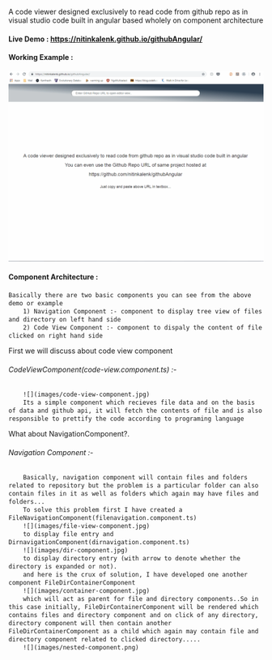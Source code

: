 A code viewer designed exclusively to read code from github repo as in visual studio code built in angular based wholely on component architecture

#### Live Demo : https://nitinkalenk.github.io/githubAngular/

#### Working Example : 

![](working.gif)

#### Component Architecture :  
    Basically there are two basic components you can see from the above demo or example  
        1) Navigation Component :- component to display tree view of files and directory on left hand side  
        2) Code View Component :- component to dispaly the content of file clicked on right hand side

First we will discuss about code view component
###### CodeViewComponent(code-view.component.ts) :-
        ![](images/code-view-component.jpg)
        Its a simple component which recieves file data and on the basis of data and github api, it will fetch the contents of file and is also responsible to prettify the code according to programing language  
What about NavigationComponent?.  
###### Navigation Component :-  
        Basically, navigation component will contain files and folders related to repository but the problem is a particular folder can also contain files in it as well as folders which again may have files and folders...  
        To solve this problem first I have created a FileNavigationComponent(filenavigation.component.ts)  
        ![](images/file-view-component.jpg)  
        to display file entry and DirnavigationComponent(dirnavigation.component.ts)  
        ![](images/dir-component.jpg)  
        to display directory entry (with arrow to denote whether the directory is expanded or not).  
        and here is the crux of solution, I have developed one another component FileDirContainerComponent  
        ![](images/container-component.jpg)  
        which will act as parent for file and directory components..So in this case initially, FileDirContainerComponent will be rendered which contains files and directory component and on click of any directory, directory component will then contain another FileDirContainerComponent as a child which again may contain file and directory component related to clicked directory.....  
        ![](images/nested-component.png)  
